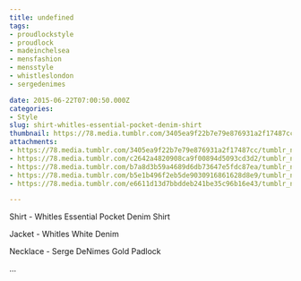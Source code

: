 ```yaml
---
title: undefined
tags:
- proudlockstyle
- proudlock
- madeinchelsea
- mensfashion
- mensstyle
- whistleslondon
- sergedenimes

date: 2015-06-22T07:00:50.000Z
categories:
- Style
slug: shirt-whitles-essential-pocket-denim-shirt
thumbnail: https://78.media.tumblr.com/3405ea9f22b7e79e876931a2f17487cc/tumblr_nqb0pdYQYo1rhrm24o1_1280.jpg
attachments:
- https://78.media.tumblr.com/3405ea9f22b7e79e876931a2f17487cc/tumblr_nqb0pdYQYo1rhrm24o1_1280.jpg
- https://78.media.tumblr.com/c2642a4820908ca9f00894d5093cd3d2/tumblr_nqb0pdYQYo1rhrm24o2_1280.jpg
- https://78.media.tumblr.com/b7a8d3b59a4689d6db73647e5fdc87ea/tumblr_nqb0pdYQYo1rhrm24o5_1280.jpg
- https://78.media.tumblr.com/b5e1b496f2eb5de9030916861628d8e9/tumblr_nqb0pdYQYo1rhrm24o4_1280.jpg
- https://78.media.tumblr.com/e6611d13d7bbddeb241be35c96b16e43/tumblr_nqb0pdYQYo1rhrm24o3_1280.jpg

---
```


Shirt -  Whitles Essential Pocket Denim Shirt  

  Jacket -  Whitles White Denim 

 Necklace -  Serge DeNimes Gold Padlock

...
